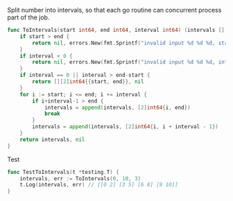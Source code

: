 [//title]: (go-split-number-into-intervals)
[//englishtitle]: (go-split-number-into-intervals)
[//category]: (go,snippet)
[//tags]: (go,goroutine,snippet)
[//createtime]: (20210622)
[//updatetime]: (20220923)

Split number into intervals, so that each go routine can concurrent process part of the job.

```go
func ToIntervals(start int64, end int64, interval int64) (intervals [][2]int64, err error) {
	if start > end {
		return nil, errors.New(fmt.Sprintf("invalid input %d %d %d, start > end", start, end, interval))
	}
	if interval < 0 {
		return nil, errors.New(fmt.Sprintf("invalid input %d %d %d, interval <= 0", start, end, interval))
	}
	if interval == 0 || interval > end-start {
		return [][2]int64{{start, end}}, nil
	}
	for i := start; i <= end; i += interval {
		if i+interval-1 > end {
			intervals = append(intervals, [2]int64{i, end})
			break
		}
		intervals = append(intervals, [2]int64{i, i + interval - 1})
	}
	return intervals, nil
}
```

Test

```go
func TestToIntervals(t *testing.T) {
	intervals, err := ToIntervals(0, 10, 3)
	t.Log(intervals, err) // [[0 2] [3 5] [6 8] [9 10]]
}
```
